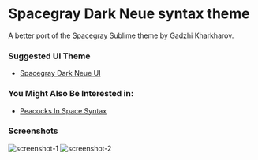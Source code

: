 # Spacegray Dark Neue syntax theme

A better port of the [Spacegray](http://kkga.github.io/spacegray) Sublime theme by Gadzhi Kharkharov.



### Suggested UI Theme

* [Spacegray Dark Neue UI](https://atom.io/themes/spacegray-dark-neue-ui)



### You Might Also Be Interested in:

* [Peacocks In Space Syntax](https://atom.io/themes/peacocks-in-space-syntax)


### Screenshots

![screenshot-1](https://raw.githubusercontent.com/nathanbuchar/spacegray-dark-syntax/master/screenshots/screenshot-1.png)
![screenshot-2](https://raw.githubusercontent.com/nathanbuchar/spacegray-dark-syntax/master/screenshots/screenshot-2.png)

